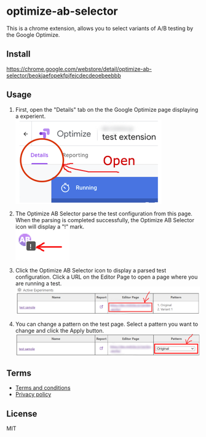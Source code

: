 # optimize-ab-selector

This is a chrome extension, allows you to select variants of A/B testing by the Google Optimize.

## Install
https://chrome.google.com/webstore/detail/optimize-ab-selector/beokjaefopekfpjfejcdecdeoebeebbb

## Usage

1. First, open the "Details" tab on the the Google Optimize page displaying a experient.  
![open detail page](public/img/help/optimize_open.png)

2. The Optimize AB Selector parse the test configuration from this page. When the parsing is completed successfully, the Optimize AB Selector icon will display a "!" mark.  
![extension icon](public/img/help/extension_icon_found.png)

3. Click the Optimize AB Selector icon to display a parsed test configuration. Click a URL on the Editor Page to open a page where you are running a test.  
![open editor page](public/img/help/extension_experiment_page.png)

4. You can change a pattern on the test page. Select a pattern you want to change and click the Apply button.  
![Apply pattern](public/img/help/extension_editor_page.png)


## Terms
- [Terms and conditions](docs/terms-and-conditions.md)
- [Privacy policy](docs/privacy-policy.md)


## License
MIT

